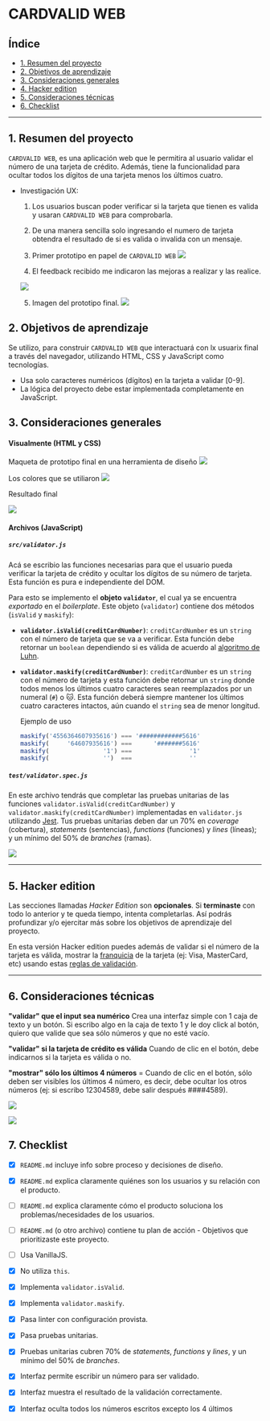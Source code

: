 # CARDVALID WEB

## Índice

* [1. Resumen del proyecto](#1-resumen-del-proyecto)
* [2. Objetivos de aprendizaje](#2-objetivos-de-aprendizaje)
* [3. Consideraciones generales](#3-consideraciones-generales)
* [4. Hacker edition](#4-hacker-edition)
* [5. Consideraciones técnicas](#5-consideraciones-técnicas)
* [6. Checklist](#6-checklist)

***

## 1. Resumen del proyecto

`CARDVALID WEB`, es una aplicación web que le permitira al
usuario validar el número de una tarjeta de crédito. Además, tiene la
funcionalidad para ocultar todos los dígitos de una tarjeta menos
los últimos cuatro.

* Investigación UX:
  1. Los usuarios buscan poder verificar si la tarjeta que tienen es valida y usaran `CARDVALID WEB` para comprobarla.
  2. De una manera sencilla solo ingresando el numero de tarjeta obtendra el resultado de si es valida o invalida con un mensaje.
  3. Primer prototipo en papel de `CARDVALID WEB`
  ![](src/img/prototipo1.jpg)

  4. El feedback recibido me indicaron las mejoras a realizar y las realice.

  ![](src/img/prototipo2.jpg)

  5. Imagen del prototipo final.
  ![](src/img/cardvalid.png)


## 2. Objetivos de aprendizaje

Se utilizo, para construir `CARDVALID WEB` que interactuará
con lx usuarix final a través del navegador, utilizando HTML, CSS y JavaScript
como tecnologías.
* Usa solo caracteres numéricos (dígitos) en la tarjeta a validar [0-9].
* La lógica del proyecto debe estar implementada completamente en JavaScript.


## 3. Consideraciones generales
#### Visualmente (HTML y CSS)

Maqueta de prototipo final en una herramienta de diseño
![](src/img/prototipo-imagen.png)

Los colores que se utiliaron
![](src/img/colores.png)

Resultado final

![](src/img/cardvalid.png)

#### Archivos (JavaScript)

##### `src/validator.js`

Acá se escribio las funciones necesarias para que el usuario pueda verificar la
tarjeta de crédito y ocultar los dígitos de su número de tarjeta.
Esta función es pura e independiente del DOM.

Para esto se implemento el **objeto `validator`**, el cual ya se encuentra
_exportado_ en el _boilerplate_. Este objeto (`validator`) contiene
dos métodos (`isValid` y `maskify`):

* **`validator.isValid(creditCardNumber)`**: `creditCardNumber` es un `string`
con el número de tarjeta que se va a verificar. Esta función debe retornar un
`boolean` dependiendo si es válida de acuerdo al [algoritmo de Luhn](https://es.wikipedia.org/wiki/Algoritmo_de_Luhn).

* **`validator.maskify(creditCardNumber)`**: `creditCardNumber` es un `string` con
el número de tarjeta y esta función debe retornar un `string` donde todos menos
los últimos cuatro caracteres sean reemplazados por un numeral (`#`) o 🐱.
Esta función deberá siempre mantener los últimos cuatro caracteres intactos, aún
cuando el `string` sea de menor longitud.

    Ejemplo de uso

    ```js
    maskify('4556364607935616') === '############5616'
    maskify(     '64607935616') ===      '#######5616'
    maskify(               '1') ===                '1'
    maskify(               '')  ===                ''
    ```

##### `test/validator.spec.js`

En este archivo tendrás que completar las pruebas unitarias de las funciones
`validator.isValid(creditCardNumber)` y `validator.maskify(creditCardNumber)`
implementadas en `validator.js` utilizando [Jest](https://jestjs.io/es-ES/).
Tus pruebas unitarias deben dar un 70% en _coverage_ (cobertura),
_statements_ (sentencias), _functions_ (funciones) y _lines_ (líneas); y un
mínimo del 50% de _branches_ (ramas).

![](src/img/passtestvalidator.png)


***
## 5. Hacker edition

Las secciones llamadas _Hacker Edition_ son **opcionales**. Si **terminaste**
con todo lo anterior y te queda tiempo, intenta completarlas. Así podrás
profundizar y/o ejercitar más sobre los objetivos de aprendizaje del proyecto.

En esta versión Hacker edition puedes además de validar si el número de la
tarjeta es válida, mostrar la [franquicia](https://es.wikipedia.org/wiki/N%C3%BAmero_de_tarjeta_bancaria) de la tarjeta (ej: Visa, MasterCard, etc)
usando estas [reglas de validación](https://stevemorse.org/ssn/cc.html).


***
## 6. Consideraciones técnicas

**"validar" que el input sea numérico**
Crea una interfaz simple con 1 caja de texto y un botón. Si escribo algo en la caja de texto 1 y le doy click al botón, quiero que valide que sea sólo números y que no esté vacío.

**"validar" si la tarjeta de crédito es válida**
Cuando de clic en el botón, debe indicarnos si la tarjeta es válida o no.

**"mostrar" sólo los últimos 4 números**  =
Cuando de clic en el botón, sólo deben ser visibles los últimos 4 número, es decir, debe ocultar los otros números (ej: si escribo 12304589, debe salir después ####4589).

![](src/img/cardvalid-valida.png)

![](src/img/cardvalid-invalida.png)

## 7. Checklist

* [X] `README.md` incluye info sobre proceso y decisiones de diseño.
* [X] `README.md` explica claramente quiénes son los usuarios y su relación con
  el producto.
* [ ] `README.md` explica claramente cómo el producto soluciona los
  problemas/necesidades de los usuarios.
* [ ] `README.md` (o otro archivo) contiene tu plan de acción - Objetivos que prioritizaste este proyecto.
* [ ] Usa VanillaJS.
* [X] No utiliza `this`.
* [X] Implementa `validator.isValid`.
* [X] Implementa `validator.maskify`.
* [X] Pasa linter con configuración provista.
* [X] Pasa pruebas unitarias.
* [X] Pruebas unitarias cubren 70% de _statements_, _functions_ y _lines_, y un
  mínimo del 50% de _branches_.
* [X] Interfaz permite escribir un número para ser validado.
* [X] Interfaz muestra el resultado de la validación correctamente.
* [X] Interfaz oculta todos los números escritos excepto los 4 últimos




